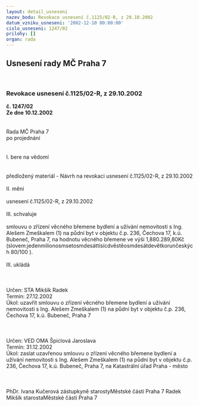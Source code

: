 ```yaml
---
layout: detail_usneseni
nazev_bodu: Revokace usnesení č.1125/02-R, z 29.10.2002
datum_vzniku_usneseni: '2002-12-10 00:00:00'
cislo_usneseni: 1247/02
prilohy: []
organ: rada
---
```

<div id="ucUsn_pList" class="usn">
	<span><h2>Usnesení rady MČ Praha 7 </h2>
<br></span><div class="standBody">
<span><h3>Revokace usnesení č.1125/02-R, z 29.10.2002</h3></span><div class="center">
		<strong>č. 1247/02</strong><br>
	</div>
<div class="center">
		<strong>Ze dne 10.12.2002</strong><br><br>
	</div>
<br>Rada MČ Praha 7<br>po projednání<br><br><br>I.	bere na vědomí<br><br> <br>předložený materiál - Návrh na revokaci usnesení č.1125/02-R, z 29.10.2002<br><br>II.	mění <br><br>usnesení č.1125/02-R, z 29.10.2002<br><br>III.	schvaluje <br><br>smlouvu o zřízení věcného břemene bydlení a užívání nemovitosti s Ing. Alešem Zmeškalem (1) na půdní byt v objektu č.p. 236, Čechova 17, k.ú. Bubeneč, Praha 7, na hodnotu věcného břemene ve výši 1,880.289,80Kč (slovem:jedenmilionosmsetosmdesáttisícdvěstěosmdesátdevětkorunčeských 80/100 ).<br><br>III.	ukládá <br><br><br> <br>Určen:	STA Mikšík Radek<br>Termín: 27.12.2002<br>Úkol:	uzavřít smlouvu o zřízení věcného břemene bydlení a užívání nemovitosti s Ing. Alešem Zmeškalem (1)   na půdní byt v objektu č.p. 236, Čechova 17, k.ú. Bubeneč, Praha 7<br> <br><br><br>Určen:	VED OMA Špiclová Jaroslava<br>Termín: 31.12.2002<br>Úkol:	zaslat uzavřenou smlouvu o zřízení věcného břemene bydlení a užívání nemovitosti s Ing. Alešem Zmeškalem (1)   na půdní byt v objektu č.p. 236, Čechova 17, k.ú. Bubeneč, Praha  7, na Katastrální úřad Praha - město<br> <br> <br>	<br>PhDr. Ivana Kučerová zástupkyně starostyMěstské části Praha 7	 Radek Mikšík starostaMěstské části Praha 7<br>	<br><br>
</div>
</div>